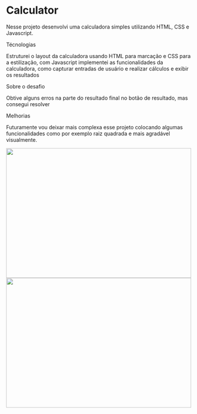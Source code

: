 # Calculator
Nesse projeto desenvolvi uma calculadora simples utilizando HTML, CSS e Javascript.


Técnologias

Estruturei o layout da calculadora usando HTML para marcação e CSS para a estilização, com Javascript implementei as funcionalidades da calculadora, como capturar entradas de usuário e realizar cálculos e exibir os resultados

Sobre o desafio

Obtive alguns erros na parte do resultado final no botão de resultado, mas consegui resolver

Melhorias

Futuramente vou deixar mais complexa esse projeto colocando algumas funcionalidades como por exemplo raiz quadrada e mais agradável visualmente. 



<img src="https://github.com/Igodyz/calculator/assets/49465890/6bcd91ae-7e42-4933-88a1/src/assets/image1.png" width="500" height="350"/>
<img src="https://github.com/Igodyz/calculator/assets/49465890/65c575d8-4828-4a6d-8b13-878e50c80363/src/assets/image2.png" width="500" height="350"/>
</div>
